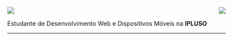 <img align='right' src="https://github-readme-stats.vercel.app/api?username=caroliinesousa&show_icons=true&title_color=783c00&text_color=af552e&icon_color=783c00&bg_color=f8efd4&cache_seconds=2300">
<img src="https://img.shields.io/static/v1?label=Overview&message=Ana Sousa&color=f8efd4&style=for-the-badge&logo=GitHub">

<p>

Estudante de Desenvolvimento Web e Dispositivos Móveis na **IPLUSO**<br/>


</p>
<hr>
